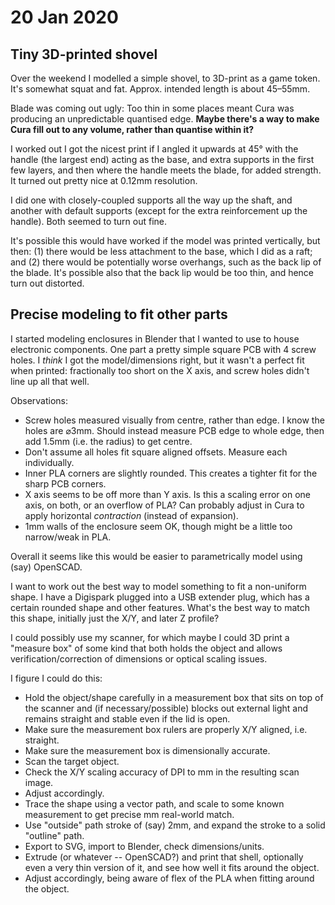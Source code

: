 # 20 Jan 2020

## Tiny 3D-printed shovel

Over the weekend I modelled a simple shovel, to 3D-print as a game token. It's somewhat squat and fat. Approx. intended length is about 45–55mm.

Blade was coming out ugly: Too thin in some places meant Cura was producing an unpredictable quantised edge. **Maybe there's a way to make Cura fill out to any volume, rather than quantise within it?**

I worked out I got the nicest print if I angled it upwards at 45&deg; with the handle (the largest end) acting as the base, and extra supports in the first few layers, and then where the handle meets the blade, for added strength. It turned out pretty nice at 0.12mm resolution.

I did one with closely-coupled supports all the way up the shaft, and another with default supports (except for the extra reinforcement up the handle). Both seemed to turn out fine.

It's possible this would have worked if the model was printed vertically, but then: (1) there would be less attachment to the base, which I did as a raft; and (2) there would be potentially worse overhangs, such as the back lip of the blade. It's possible also that the back lip would be too thin, and hence turn out distorted.

## Precise modeling to fit other parts

I started modeling enclosures in Blender that I wanted to use to house electronic components. One part a pretty simple square PCB with 4 screw holes. I *think* I got the model/dimensions right, but it wasn't a perfect fit when printed: fractionally too short on the X axis, and screw holes didn't line up all that well.

Observations:

*   Screw holes measured visually from centre, rather than edge. I know the holes are &#x2300;3mm. Should instead measure PCB edge to whole edge, then add 1.5mm (i.e. the radius) to get centre.
*   Don't assume all holes fit square aligned offsets. Measure each individually.
*   Inner PLA corners are slightly rounded. This creates a tighter fit for the sharp PCB corners.
*   X axis seems to be off more than Y axis. Is this a scaling error on one axis, on both, or an overflow of PLA? Can probably adjust in Cura to apply horizontal *contraction* (instead of expansion).
*   1mm walls of the enclosure seem OK, though might be a little too narrow/weak in PLA.

Overall it seems like this would be easier to parametrically model using (say) OpenSCAD.

I want to work out the best way to model something to fit a non-uniform shape. I have a Digispark plugged into a USB extender plug, which has a certain rounded shape and other features. What's the best way to match this shape, initially just the X/Y, and later Z profile?

I could possibly use my scanner, for which maybe I could 3D print a "measure box" of some kind that both holds the object and allows verification/correction of dimensions or optical scaling issues.

I figure I could do this:

*   Hold the object/shape carefully in a measurement box that sits on top of the scanner and (if necessary/possible) blocks out external light and remains straight and stable even if the lid is open.
*   Make sure the measurement box rulers are properly X/Y aligned, i.e. straight.
*   Make sure the measurement box is dimensionally accurate.
*   Scan the target object.
*   Check the X/Y scaling accuracy of DPI to mm in the resulting scan image.
*   Adjust accordingly.
*   Trace the shape using a vector path, and scale to some known measurement to get precise mm real-world match.
*   Use "outside" path stroke of (say) 2mm, and expand the stroke to a solid "outline" path.
*   Export to SVG, import to Blender, check dimensions/units.
*   Extrude (or whatever -- OpenSCAD?) and print that shell, optionally even a very thin version of it, and see how well it fits around the object.
*   Adjust accordingly, being aware of flex of the PLA when fitting around the object.
